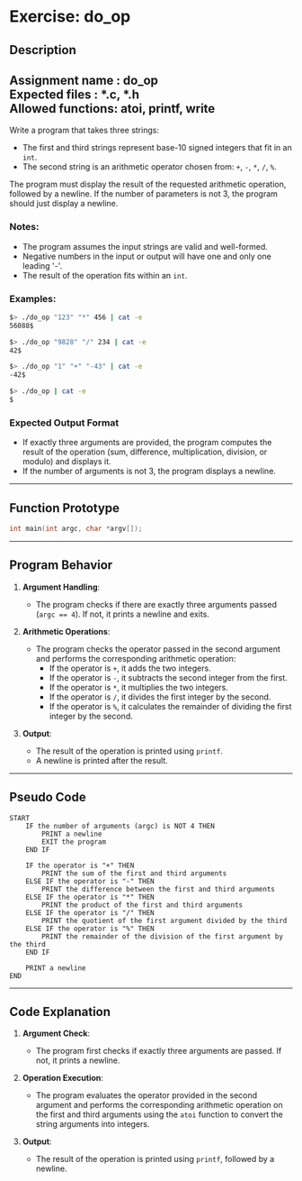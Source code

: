 # Exercise: do_op

## Description

Assignment name  : do_op  
Expected files   : *.c, *.h  
Allowed functions: atoi, printf, write  
--------------------------------------------------------------------------------

Write a program that takes three strings:
- The first and third strings represent base-10 signed integers that fit in an `int`.
- The second string is an arithmetic operator chosen from: `+`, `-`, `*`, `/`, `%`.

The program must display the result of the requested arithmetic operation, followed by a newline. If the number of parameters is not 3, the program should just display a newline.

### Notes:
- The program assumes the input strings are valid and well-formed.
- Negative numbers in the input or output will have one and only one leading '-'.
- The result of the operation fits within an `int`.

### Examples:

```bash
$> ./do_op "123" "*" 456 | cat -e
56088$

$> ./do_op "9828" "/" 234 | cat -e
42$

$> ./do_op "1" "+" "-43" | cat -e
-42$

$> ./do_op | cat -e
$
```

### Expected Output Format

- If exactly three arguments are provided, the program computes the result of the operation (sum, difference, multiplication, division, or modulo) and displays it.
- If the number of arguments is not 3, the program displays a newline.

---

## Function Prototype

```c
int main(int argc, char *argv[]);
```

---

## Program Behavior

1. **Argument Handling**:
   - The program checks if there are exactly three arguments passed (`argc == 4`). If not, it prints a newline and exits.
   
2. **Arithmetic Operations**:
   - The program checks the operator passed in the second argument and performs the corresponding arithmetic operation:
     - If the operator is `+`, it adds the two integers.
     - If the operator is `-`, it subtracts the second integer from the first.
     - If the operator is `*`, it multiplies the two integers.
     - If the operator is `/`, it divides the first integer by the second.
     - If the operator is `%`, it calculates the remainder of dividing the first integer by the second.

3. **Output**:
   - The result of the operation is printed using `printf`.
   - A newline is printed after the result.

---

## Pseudo Code

```
START
    IF the number of arguments (argc) is NOT 4 THEN
        PRINT a newline
        EXIT the program
    END IF

    IF the operator is "+" THEN
        PRINT the sum of the first and third arguments
    ELSE IF the operator is "-" THEN
        PRINT the difference between the first and third arguments
    ELSE IF the operator is "*" THEN
        PRINT the product of the first and third arguments
    ELSE IF the operator is "/" THEN
        PRINT the quotient of the first argument divided by the third
    ELSE IF the operator is "%" THEN
        PRINT the remainder of the division of the first argument by the third
    END IF

    PRINT a newline
END
```

---

## Code Explanation

1. **Argument Check**:
   - The program first checks if exactly three arguments are passed. If not, it prints a newline.

2. **Operation Execution**:
   - The program evaluates the operator provided in the second argument and performs the corresponding arithmetic operation on the first and third arguments using the `atoi` function to convert the string arguments into integers.

3. **Output**:
   - The result of the operation is printed using `printf`, followed by a newline.
